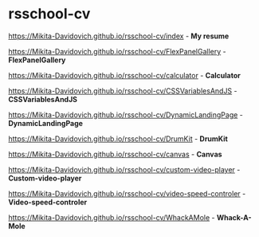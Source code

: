 # rsschool-cv
https://Mikita-Davidovich.github.io/rsschool-cv/index -  **My resume**

https://Mikita-Davidovich.github.io/rsschool-cv/FlexPanelGallery -  **FlexPanelGallery**

https://Mikita-Davidovich.github.io/rsschool-cv/calculator - **Calculator**

https://Mikita-Davidovich.github.io/rsschool-cv/CSSVariablesAndJS - **CSSVariablesAndJS**

https://Mikita-Davidovich.github.io/rsschool-cv/DynamicLandingPage - **DynamicLandingPage**

https://Mikita-Davidovich.github.io/rsschool-cv/DrumKit - **DrumKit**

https://Mikita-Davidovich.github.io/rsschool-cv/canvas - **Canvas**

https://Mikita-Davidovich.github.io/rsschool-cv/custom-video-player - **Custom-video-player**

https://Mikita-Davidovich.github.io/rsschool-cv/video-speed-controler - **Video-speed-controler**

https://Mikita-Davidovich.github.io/rsschool-cv/WhackAMole - **Whack-A-Mole**

